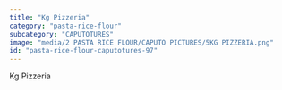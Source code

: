 ```yaml
---
title: "Kg Pizzeria"
category: "pasta-rice-flour"
subcategory: "CAPUTOTURES"
image: "media/2 PASTA RICE FLOUR/CAPUTO PICTURES/5KG PIZZERIA.png"
id: "pasta-rice-flour-caputotures-97"
---
```


Kg Pizzeria
